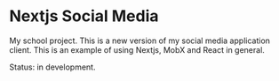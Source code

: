 # Nextjs Social Media

My school project. This is a new version of my social media application client. This is an example of using Nextjs, MobX and React in general.

Status: in development.